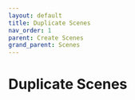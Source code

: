 ```yaml
---
layout: default
title: Duplicate Scenes
nav_order: 1
parent: Create Scenes
grand_parent: Scenes
---
```


# Duplicate Scenes
